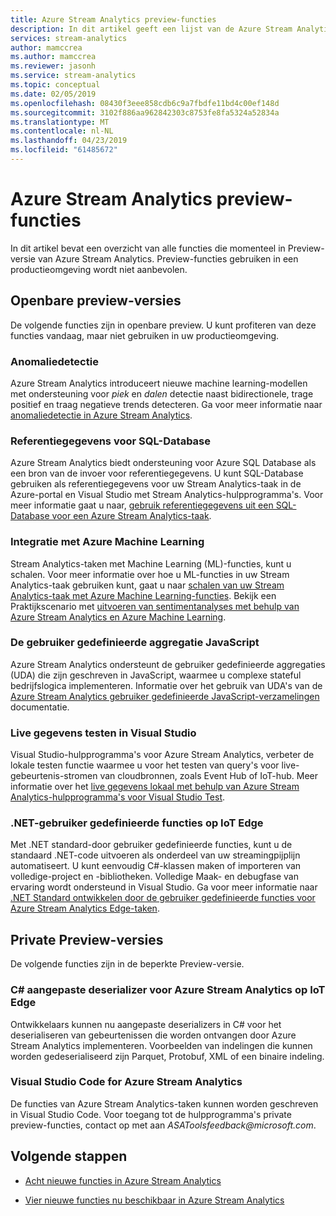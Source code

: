 ```yaml
---
title: Azure Stream Analytics preview-functies
description: In dit artikel geeft een lijst van de Azure Stream Analytics-functies die momenteel in preview.
services: stream-analytics
author: mamccrea
ms.author: mamccrea
ms.reviewer: jasonh
ms.service: stream-analytics
ms.topic: conceptual
ms.date: 02/05/2019
ms.openlocfilehash: 08430f3eee858cdb6c9a7fbdfe11bd4c00ef148d
ms.sourcegitcommit: 3102f886aa962842303c8753fe8fa5324a52834a
ms.translationtype: MT
ms.contentlocale: nl-NL
ms.lasthandoff: 04/23/2019
ms.locfileid: "61485672"
---
```

# <a name="azure-stream-analytics-preview-features"></a>Azure Stream Analytics preview-functies

In dit artikel bevat een overzicht van alle functies die momenteel in Preview-versie van Azure Stream Analytics. Preview-functies gebruiken in een productieomgeving wordt niet aanbevolen.

## <a name="public-previews"></a>Openbare preview-versies

De volgende functies zijn in openbare preview. U kunt profiteren van deze functies vandaag, maar niet gebruiken in uw productieomgeving.

### <a name="anomaly-detection"></a>Anomaliedetectie

Azure Stream Analytics introduceert nieuwe machine learning-modellen met ondersteuning voor *piek* en *dalen* detectie naast bidirectionele, trage positief en traag negatieve trends detecteren. Ga voor meer informatie naar [anomaliedetectie in Azure Stream Analytics](stream-analytics-machine-learning-anomaly-detection.md).

### <a name="sql-database-reference-data"></a>Referentiegegevens voor SQL-Database

Azure Stream Analytics biedt ondersteuning voor Azure SQL Database als een bron van de invoer voor referentiegegevens. U kunt SQL-Database gebruiken als referentiegegevens voor uw Stream Analytics-taak in de Azure-portal en Visual Studio met Stream Analytics-hulpprogramma's. Voor meer informatie gaat u naar, [gebruik referentiegegevens uit een SQL-Database voor een Azure Stream Analytics-taak](sql-reference-data.md).

### <a name="integration-with-azure-machine-learning"></a>Integratie met Azure Machine Learning

Stream Analytics-taken met Machine Learning (ML)-functies, kunt u schalen. Voor meer informatie over hoe u ML-functies in uw Stream Analytics-taak gebruiken kunt, gaat u naar [schalen van uw Stream Analytics-taak met Azure Machine Learning-functies](stream-analytics-scale-with-machine-learning-functions.md). Bekijk een Praktijkscenario met [uitvoeren van sentimentanalyses met behulp van Azure Stream Analytics en Azure Machine Learning](stream-analytics-machine-learning-integration-tutorial.md).

### <a name="javascript-user-defined-aggregate"></a>De gebruiker gedefinieerde aggregatie JavaScript

Azure Stream Analytics ondersteunt de gebruiker gedefinieerde aggregaties (UDA) die zijn geschreven in JavaScript, waarmee u complexe stateful bedrijfslogica implementeren. Informatie over het gebruik van UDA's van de [Azure Stream Analytics gebruiker gedefinieerde JavaScript-verzamelingen](stream-analytics-javascript-user-defined-aggregates.md) documentatie. 

### <a name="live-data-testing-in-visual-studio"></a>Live gegevens testen in Visual Studio

Visual Studio-hulpprogramma's voor Azure Stream Analytics, verbeter de lokale testen functie waarmee u voor het testen van query's voor live-gebeurtenis-stromen van cloudbronnen, zoals Event Hub of IoT-hub. Meer informatie over het [live gegevens lokaal met behulp van Azure Stream Analytics-hulpprogramma's voor Visual Studio Test](stream-analytics-live-data-local-testing.md).

### <a name="net-user-defined-functions-on-iot-edge"></a>.NET-gebruiker gedefinieerde functies op IoT Edge

Met .NET standard-door gebruiker gedefinieerde functies, kunt u de standaard .NET-code uitvoeren als onderdeel van uw streamingpijplijn automatiseert. U kunt eenvoudig C#-klassen maken of importeren van volledige-project en -bibliotheken. Volledige Maak- en debugfase van ervaring wordt ondersteund in Visual Studio. Ga voor meer informatie naar [.NET Standard ontwikkelen door de gebruiker gedefinieerde functies voor Azure Stream Analytics Edge-taken](stream-analytics-edge-csharp-udf-methods.md).

## <a name="private-previews"></a>Private Preview-versies

De volgende functies zijn in de beperkte Preview-versie.

### <a name="c-custom-deserializer-for-azure-stream-analytics-on-iot-edge"></a>C# aangepaste deserializer voor Azure Stream Analytics op IoT Edge

Ontwikkelaars kunnen nu aangepaste deserializers in C# voor het deserialiseren van gebeurtenissen die worden ontvangen door Azure Stream Analytics implementeren. Voorbeelden van indelingen die kunnen worden gedeserialiseerd zijn Parquet, Protobuf, XML of een binaire indeling.

### <a name="visual-studio-code-for-azure-stream-analytics"></a>Visual Studio Code for Azure Stream Analytics

De functies van Azure Stream Analytics-taken kunnen worden geschreven in Visual Studio Code. Voor toegang tot de hulpprogramma's private preview-functies, contact op met aan *ASAToolsfeedback\@microsoft.com*.

## <a name="next-steps"></a>Volgende stappen

* [Acht nieuwe functies in Azure Stream Analytics](https://azure.microsoft.com/blog/eight-new-features-in-azure-stream-analytics/)

* [Vier nieuwe functies nu beschikbaar in Azure Stream Analytics](https://azure.microsoft.com/blog/4-new-features-now-available-in-azure-stream-analytics/)
